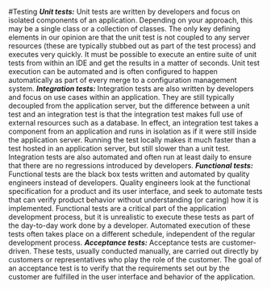 #Testing
**_Unit tests:_** Unit tests are written by developers and focus on isolated components of an application. Depending on your approach, this may be a single class or a collection of classes. The only key defining elements in our opinion are that the unit test is not coupled to any server resources (these are typically stubbed out as part of the test process) and executes very quickly. It must be possible to execute an entire suite of unit tests from within an IDE and get the results in a matter of seconds. Unit test execution can be automated and is often configured to happen automatically as part of every merge to a configuration management system. 
**_Integration tests:_** Integration tests are also written by developers and focus on use cases within an application. They are still typically decoupled from the application server, but the difference between a unit test and an integration test is that the integration test makes full use of external resources such as a database. In effect, an integration test takes a component from an application and runs in isolation as if it were still inside the application server. Running the test locally makes it much faster than a test hosted in an application server, but still slower than a unit test. Integration tests are also automated and often run at least daily to ensure that there are no regressions introduced by developers. 
**_Functional tests:_** Functional tests are the black box tests written and automated by quality engineers instead of developers. Quality engineers look at the functional specification for a product and its user interface, and seek to automate tests that can verify product behavior without understanding (or caring) how it is implemented. Functional tests are a critical part of the application development process, but it is unrealistic to execute these tests as part of the day-to-day work done by a developer. Automated execution of these tests often takes place on a different schedule, independent of the regular development process. 
**_Acceptance tests:_** Acceptance tests are customer-driven. These tests, usually conducted manually, are carried out directly by customers or representatives who play the role of the customer. The goal of an acceptance test is to verify that the requirements set out by the customer are fulfilled in the user interface and behavior of the application.

 
